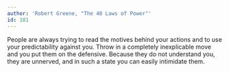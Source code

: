 ```yaml
---
author: 'Robert Greene, "The 48 Laws of Power"'
id: 181
---
```


People are always trying to read the motives behind your actions and to use your predictability against you. Throw in a completely inexplicable move and you put them on the defensive. Because they do not understand you, they are unnerved, and in such a state you can easily intimidate them.